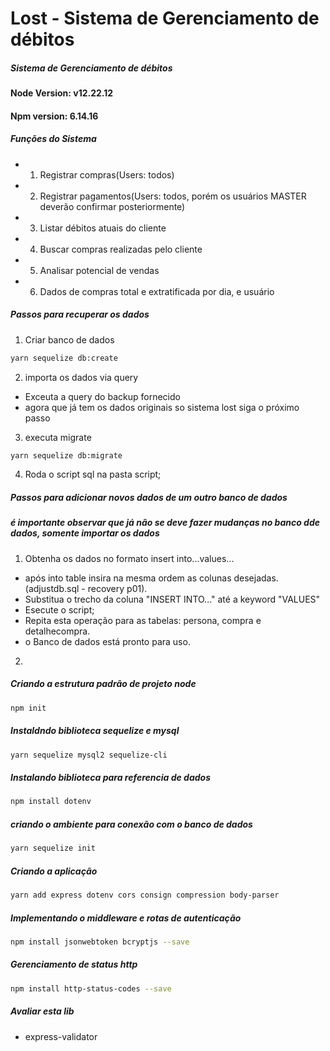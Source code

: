 # Lost - Sistema de Gerenciamento de débitos
##### _Sistema de Gerenciamento de débitos_

#### Node Version: v12.22.12
#### Npm version: 6.14.16

##### Funções do Sistema

- 1. Registrar compras(Users: todos)
- 2. Registrar pagamentos(Users: todos, porém os usuários MASTER deverão confirmar posteriormente)
- 3. Listar débitos atuais do cliente
- 4. Buscar compras realizadas pelo cliente
- 5. Analisar potencial de vendas
- 6. Dados de compras total e extratificada por dia, e usuário


##### Passos para recuperar os dados

1. Criar banco de dados
```sh
yarn sequelize db:create
```

2. importa os dados via query
- Exceuta a query do backup fornecido
- agora que já tem os dados originais so sistema lost siga o próximo passo

3. executa migrate
```sh
yarn sequelize db:migrate
```

4. Roda o script sql na pasta script;


##### Passos para adicionar novos dados de um outro banco de dados

##### é importante observar que já não se deve fazer mudanças no banco dde dados, somente importar os dados
1. Obtenha os dados no formato insert into...values...
- após into table insira na mesma ordem as colunas desejadas.(adjustdb.sql - recovery p01).
- Substitua o trecho da coluna "INSERT INTO..." até a keyword "VALUES"
- Esecute o script;
- Repita esta operação para as tabelas: persona, compra e detalhecompra.
- o Banco de dados está pronto para uso.

2. 

##### Criando a estrutura padrão de projeto node
```sh
npm init
```

##### Instaldndo biblioteca sequelize e mysql
```sh
yarn sequelize mysql2 sequelize-cli
```

##### Instalando biblioteca para referencia de dados
```sh
npm install dotenv
```

##### criando o ambiente para conexão com o banco de dados
```sh
yarn sequelize init
```
##### Criando a aplicação
```sh
yarn add express dotenv cors consign compression body-parser
```

##### Implementando o middleware e rotas de autenticação
```sh
npm install jsonwebtoken bcryptjs --save
```

##### Gerenciamento de status http
```sh
npm install http-status-codes --save
```
    
##### Avaliar esta lib
- express-validator